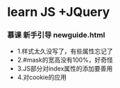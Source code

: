 # learn JS +JQuery 

### 慕课 新手引导 newguide.html
- 1.样式太久没写了，有些属性忘记了 
- 2.#mask的宽高没有100%，好奇怪
- 3.JS部分对index属性的添加要善用
- 4.对cookie的应用